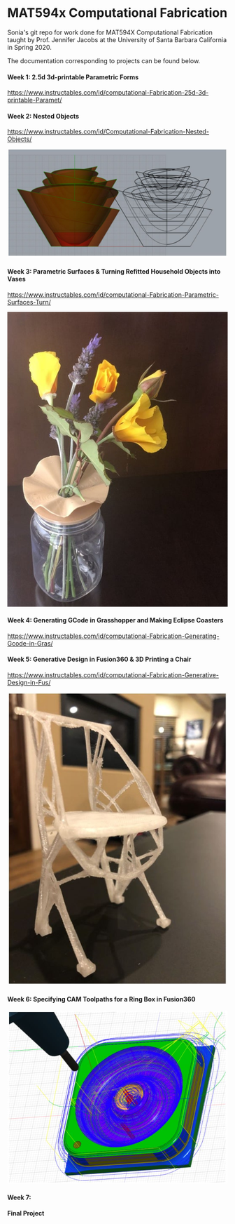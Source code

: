 # MAT594x Computational Fabrication

Sonia's git repo for work done for MAT594X Computational Fabrication taught by Prof. Jennifer Jacobs at the University of Santa Barbara California in Spring 2020.

The documentation corresponding to projects can be found below.

#### Week 1:  2.5d 3d-printable Parametric Forms
https://www.instructables.com/id/computational-Fabrication-25d-3d-printable-Paramet/

<!-- ![week1](imgs/week1.jpg) -->

#### Week 2: Nested Objects
https://www.instructables.com/id/Computational-Fabrication-Nested-Objects/

![week2](imgs/week2.jpg)

#### Week 3: Parametric Surfaces & Turning Refitted Household Objects into Vases
https://www.instructables.com/id/computational-Fabrication-Parametric-Surfaces-Turn/

![week3](imgs/week3.jpg)

#### Week 4: Generating GCode in Grasshopper and Making Eclipse Coasters
https://www.instructables.com/id/computational-Fabrication-Generating-Gcode-in-Gras/

<!-- ![week4](imgs/week4.jpg) -->

#### Week 5: Generative Design in Fusion360 & 3D Printing a Chair
https://www.instructables.com/id/computational-Fabrication-Generative-Design-in-Fus/

![week5](imgs/week5.jpg)

#### Week 6: Specifying CAM Toolpaths for a Ring Box in Fusion360

![week6](imgs/week6.jpg)

#### Week 7:

#### Final Project
